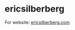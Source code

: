 # ericsilberberg
For website: <a href="http://ericsilberberg.com/index.html">ericsilberberg.com</a>
